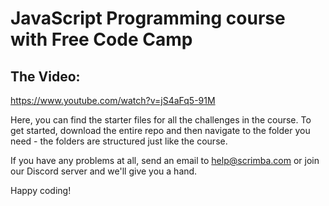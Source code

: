 # JavaScript Programming course with Free Code Camp

## The Video:
https://www.youtube.com/watch?v=jS4aFq5-91M

Here, you can find the starter files for all the challenges in the course. To get started, download the entire repo and then navigate to the folder you need - the folders are structured just like the course.

If you have any problems at all, send an email to help@scrimba.com or join our Discord server and we'll give you a hand.

Happy coding! 
